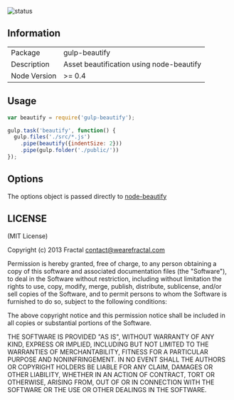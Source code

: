 ![status](https://secure.travis-ci.org/wearefractal/gulp-beautify.png?branch=master)

## Information

<table>
<tr> 
<td>Package</td><td>gulp-beautify</td>
</tr>
<tr>
<td>Description</td>
<td>Asset beautification using node-beautify</td>
</tr>
<tr>
<td>Node Version</td>
<td>>= 0.4</td>
</tr>
</table>

## Usage

```javascript
var beautify = require('gulp-beautify');

gulp.task('beautify', function() {
  gulp.files('./src/*.js')
    .pipe(beautify({indentSize: 2}))
    .pipe(gulp.folder('./public/'))
});
```

## Options

The options object is passed directly to [node-beautify](https://github.com/fshost/node-beautify)

## LICENSE

(MIT License)

Copyright (c) 2013 Fractal <contact@wearefractal.com>

Permission is hereby granted, free of charge, to any person obtaining
a copy of this software and associated documentation files (the
"Software"), to deal in the Software without restriction, including
without limitation the rights to use, copy, modify, merge, publish,
distribute, sublicense, and/or sell copies of the Software, and to
permit persons to whom the Software is furnished to do so, subject to
the following conditions:

The above copyright notice and this permission notice shall be
included in all copies or substantial portions of the Software.

THE SOFTWARE IS PROVIDED "AS IS", WITHOUT WARRANTY OF ANY KIND,
EXPRESS OR IMPLIED, INCLUDING BUT NOT LIMITED TO THE WARRANTIES OF
MERCHANTABILITY, FITNESS FOR A PARTICULAR PURPOSE AND
NONINFRINGEMENT. IN NO EVENT SHALL THE AUTHORS OR COPYRIGHT HOLDERS BE
LIABLE FOR ANY CLAIM, DAMAGES OR OTHER LIABILITY, WHETHER IN AN ACTION
OF CONTRACT, TORT OR OTHERWISE, ARISING FROM, OUT OF OR IN CONNECTION
WITH THE SOFTWARE OR THE USE OR OTHER DEALINGS IN THE SOFTWARE.
